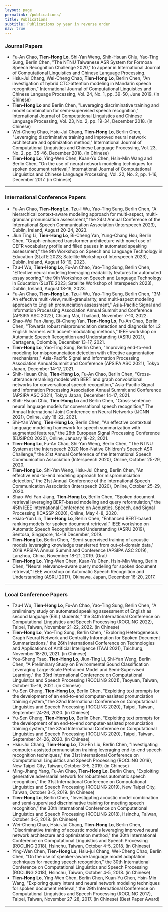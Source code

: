 ```yaml
---
layout: page
permalink: /publications/
title: Publications
subtitle: Publications by year in reverse order
nav: true
---
```


### Journal Papers
* Fu-An Chao, **Tien-Hong Lo**, Shi-Yan Weng, Shih-Hsuan Chiu, Yao-Ting Sung, Berlin Chen, "The NTNU Taiwanese ASR System for Formosa Speech Recognition Challenge 2020," to appear in International Journal of Computational Linguistics and Chinese Language Processing.
* Hsiu-Jui Chang, Wei-Cheng Chao, **Tien-Hong Lo**, Berlin Chen, "An investigation of hybrid CTC-attention modeling in Mandarin speech recognition," International Journal of Computational Linguistics and Chinese Language Processing, Vol. 24, No. 1, pp. 39-50, June 2019. (In Chinese)
* **Tien-Hong Lo** and Berlin Chen, "Leveraging discriminative training and model combination for semi-supervised speech recognition," International Journal of Computational Linguistics and Chinese Language Processing, Vol. 23, No. 2, pp. 19-34, December 2018. (in Chinese)
* Wei-Cheng Chao, Hsiu-Jui Chang, **Tien-Hong Lo**, Berlin Chen, "Leveraging discriminative training and improved neural network architecture and optimization method," International Journal of Computational Linguistics and Chinese Language Processing, Vol. 23, No. 2, pp. 35-46, December 2018. (in Chinese)
* **Tien-Hong Lo**, Ying-Wen Chen, Kuan-Yu Chen, Hsin-Min Wang and Berlin Chen, "On the use of neural network modeling techniques for spoken document retrieval," International Journal of Computational Linguistics and Chinese Language Processing, Vol. 22, No. 2, pp. 1-16, December 2017. (in Chinese)

-------------------
### International Conference Papers
* Fu-An Chao, **Tien-Hong Lo**, Tzu-I Wu, Yao-Ting Sung, Berlin Chen, "A hierarchical context-aware modeling approach for multi-aspect, multi-granular pronunciation assessment," the 24st Annual Conference of the International Speech Communication Association (Interspeech 2023), Dublin, Ireland, August 20-24, 2023.
* Jiun Ting Li, **Tien-Hong Lo**, Bi-Cheng Yan, Yung-Chang Hsu, Berlin Chen, "Graph-enhanced transformer architecture with novel use of CEFR vocabulary profile and filled pauses in automated speaking assessment," the 9th Workshop on Speech and Language Technology in Education (SLaTE 2023; Satellite Workshop of Interspeech 2023), Dublin, Ireland, August 18-19, 2023. 
* Tzu-I Wu, **Tien-Hong Lo**, Fu-An Chao, Yao-Ting Sung, Berlin Chen, "Effective neural modeling leveraging readability features for automated essay scoring," the 9th Workshop on Speech and Language Technology in Education (SLaTE 2023; Satellite Workshop of Interspeech 2023), Dublin, Ireland, August 18-19, 2023.
* Fu-An Chao, **Tien-Hong Lo**, Tzu-I Wu, Yao-Ting Sung, Berlin Chen, "3M: An effective multi-view, multi-granularity, and multi-aspect modeling approach to English pronunciation assessment," Asia-Pacific Signal and Information Processing Association Annual Summit and Conference (APSIPA ASC 2022), Chiang Mai, Thailand, November 7-10, 2022.
* Shao-Wei Fan Jiang, Bi-Cheng Yan, **Tien-Hong Lo**, Fu-An Chao, Berlin Chen, "Towards robust mispronunciation detection and diagnosis for L2 English learners with accent-modulating methods," IEEE workshop on Automatic Speech Recognition and Understanding (ASRU 2021), Cartagena, Colombia, December 13-17, 2021. 
* **Tien-Hong Lo**, Yao-Ting Sung, Berlin Chen, "Improving end-to-end modeling for mispronunciation detection with effective augmentation mechanisms," Asia-Pacific Signal and Information Processing Association Annual Summit and Conference (APSIPA ASC 2021), Tokyo Japan, December 14-17, 2021.
* Shih-Hsuan Chiu, **Tien-Hong Lo**, Fu-An Chao, Berlin Chen, "Cross-utterance reranking models with BERT and graph convolutional networks for conversational speech recognition," Asia-Pacific Signal and Information Processing Association Annual Summit and Conference (APSIPA ASC 2021), Tokyo Japan, December 14-17, 2021.
* Shih-Hsuan Chiu, **Tien-Hong Lo** and Berlin Chen, "Cross-sentence neural language models for conversational speech recognition," The Annual International Joint Conference on Neural Networks (IJCNN 2021), Online, July 18-22, 2021.
* Shi-Yan Weng, **Tien-Hong Lo**, Berlin Chen, "An effective contextual language modeling framework for speech summarization with augmented features," the 28th European Signal Processing Conference (EUSIPCO 2020), Online, January 18-22, 2021.
* **Tien-Hong Lo**, Fu-An Chao, Shi-Yan Weng, Berlin Chen, "The NTNU System at the Interspeech 2020 Non-Native Children's Speech ASR Challenge," the 21st Annual Conference of the International Speech Communication Association (Interspeech 2020), Online, October 25-29, 2020.
* **Tien-Hong Lo**, Shi-Yan Weng, Hsiu-Jui Chang, Berlin Chen, "An effective end-to-end modeling approach for mispronunciation detection," the 21st Annual Conference of the International Speech Communication Association (Interspeech 2020), Online, October 25-29, 2020.
* Shao-Wei Fan-Jiang, **Tien-Hong Lo**, Berlin Chen, "Spoken document retrieval leveraging BERT-based modeling and query reformulation," the 45th IEEE International Conference on Acoustics, Speech, and Signal Processing (ICASSP 2020), Online, May 4-8, 2020.
* Hsiao-Yun Lin, **Tien-Hong Lo**, Berlin Chen, "Enhanced BERT-based ranking models for spoken document retrieval," IEEE workshop on Automatic Speech Recognition and Understanding (ASRU 2019), Sentosa, Singapore, 14-18 December, 2019.
* **Tien-Hong Lo**, Berlin Chen, "Semi-supervised training of acoustic models leveraging knowledge transferred from out-of-domain data," 2019 APSIPA Annual Summit and Conference (APSIPA ASC 2019), Lanzhou, China, November 18-21, 2019. (Oral)
* **Tien-Hong Lo**, Ying-Wen Chen, Kuan-Yu Chen, Hsin-Min Wang, Berlin Chen, "Neural relevance-aware query modeling for spoken document retrieval," IEEE workshop on Automatic Speech Recognition and Understanding (ASRU 2017), Okinawa, Japan, December 16-20, 2017.

-------------------
### Local Conference Papers
* Tzu-I Wu, **Tien-Hong Lo**, Fu-An Chao, Yao-Ting Sung, Berlin Chen, "A preliminary study on automated speaking assessment of English as second language (ESL) students," the 34th International Conference on Computational Linguistics and Speech Processing (ROCLING 2022), Taipei, Taiwan, November 21-22, 2022. (in Chinese)
* **Tien-Hong Lo**, Yao-Ting Sung, Berlin Chen, "Exploring Heterogeneous Graph Neural Network and Centrality Information for Spoken Document Summarizations," the 26th International Conference on Technologies and Applications of Artificial Intelligence (TAAI 2021), Taichung, November 18-20, 2021. (in Chinese)
* You-Sheng Tsao, **Tien-Hong Lo**, Jiun-Ting Li, Shi-Yan Weng, Berlin Chen, "A Preliminary Study on Environmental Sound Classification Leveraging Large-Scale Pretrained Model and Semi-Supervised Learning," the 33rd International Conference on Computational Linguistics and Speech Processing (ROCLING 2021), Taoyuan, Taiwan, October 15-16, 2021. (in Chinese)
* Yu-Sen Cheng, **Tien-Hong Lo**, Berlin Chen, "Exploiting text prompts for the development of an end-to-end computer-assisted pronunciation training system," the 32nd International Conference on Computational Linguistics and Speech Processing (ROCLING 2020), Taipei, Taiwan, September 24-26, 2020. (in Chinese)
* Yu-Sen Cheng, **Tien-Hong Lo**, Berlin Chen, "Exploiting text prompts for the development of an end-to-end computer-assisted pronunciation training system," the 32nd International Conference on Computational Linguistics and Speech Processing (ROCLING 2020), Taipei, Taiwan, September 24-26, 2020. (in Chinese)
* Hsiu-Jui Chang, **Tien-Hong Lo**, Tzu-En Liu, Berlin Chen, "Investigating computer-assisted pronunciation training leveraging end-to-end speech recognition techniques," the 31st International Conference on Computational Linguistics and Speech Processing (ROCLING 2019), New Taipei City, Taiwan, October 3-5, 2019. (in Chinese)
* Ming-Jhang Yang, Fu-An Chao, **Tien-Hong Lo**, Berlin Chen, "Exploiting generative adversarial network for robustness automatic speech recognition," the 31st International Conference on Computational Linguistics and Speech Processing (ROCLING 2019), New Taipei City, Taiwan, October 3-5, 2019. (in Chinese)
* **Tien-Hong Lo**, Berlin Chen, "Investigating acoustic model combination and semi-supervised discriminative training for meeting speech recognition," the 30th International Conference on Computational Linguistics and Speech Processing (ROCLING 2018), Hsinchu, Taiwan, October 4-5, 2018. (in Chinese)
* Wei-Cheng Chao, Hsiu-Jui Chang, **Tien-Hong Lo**, Berlin Chen, "Discriminative training of acoustic models leveraging improved neural network architecture and optimization method," the 30th International Conference on Computational Linguistics and Speech Processing (ROCLING 2018), Hsinchu, Taiwan, October 4-5, 2018. (in Chinese)
* Ying-Wen Chen, **Tien-Hong Lo**, Hsiu-jui Chang, Wei-Cheng Chao, Berlin Chen, "On the use of speaker-aware language model adaptation techniques for meeting speech recognition," the 30th International Conference on Computational Linguistics and Speech Processing (ROCLING 2018), Hsinchu, Taiwan, October 4-5, 2018. (in Chinese)
* **Tien-Hong Lo**, Ying-Wen Chen, Berlin Chen, Kuan-Yu Chen, Hsin-Min Wang, "Exploring query intent and neural network modeling techniques for spoken document retrieval," the 29th International Conference on Computational Linguistics and Speech Processing (ROCLING 2017), Taipei, Taiwan, November 27-28, 2017. (in Chinese) (Best Paper Award)

-------------------
